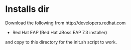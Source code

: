# Installs dir

Download the following from http://developers.redhat.com

- Red Hat EAP (Red Hat JBoss EAP 7.3 installer)

and copy to this directory for the init.sh script to work.
